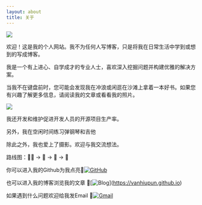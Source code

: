 ```yaml
---
layout: about
title: 关于
---
```



![](https://previews.123rf.com/images/karpenkoilia/karpenkoilia1805/karpenkoilia180500027/102146167-vector-line-web-concept-for-programming-linear-web-banner-for-coding-.jpg)


欢迎！这是我的个人网站。我不为任何人写博客，只是将我在日常生活中学到或想到的写成博客。

我是一个有上进心、自学成才的专业人士，喜欢深入挖掘问题并构建优雅的解决方案。

当我不在键盘前时，您可能会发现我在冲浪或闲逛在沙滩上拿着一本好书。如果您有兴趣了解更多信息，请阅读我的文章或看看我的照片。

![](https://ghchart.rshah.org/jeffreytse)

我还开发和维护促进开发人员的开源项目生产率。

另外，我在空闲时间练习弹钢琴和吉他

除此之外，我也爱上了摄影。欢迎与我交流想法。


路线图：👨‍💻 -> 🎸 -> 🎹 -> 📸


你可以进入我的Github为我点亮🌟[![GitHub](https://img.shields.io/badge/Github-%E4%BB%93%E5%BA%93-red?style=flat-square&logo=github&logoColor=ffffff&color=f3a306)](https://github.com/vanhiupun)


也可以进入我的博客浏览我的文章 📖[![[Blog](https://vanhiupun.github.io)](https://img.shields.io/badge/Blog-%E5%8D%9A%E5%AE%A2-red?style=flat-square&logo=Blogger&logoColor=ffffff&color=f3a306)](https://vanhiupun.github.io)


如果遇到什么问题欢迎给我发Email 📧[![Gmail](https://img.shields.io/badge/Gmail-%E9%82%AE%E7%AE%B1-red?style=flat-square&logo=Gmail&logoColor=ffffff&color=f3a306)](mailto:fanxiaobin422@gmail.com)